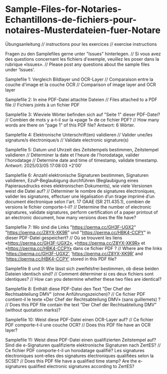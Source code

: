 # Sample-Files-for-Notaries-Echantillons-de-fichiers-pour-notaires-Musterdateien-fuer-Notare
Übungsanleitung // instructions pour les exercices // exercise instructions

Fragen zu den Samplefiles gerne unter "Issues" hinterlegen. // Si vous avez des questions concernant les fichiers d'exemple, veuillez les poser dans la rubrique «Issues». // Please post any questions about the sample files under ‘Issues’.

Samplefile 1: Vergleich Bildlayer und OCR-Layer // Comparaison entre la couche d'image et la couche OCR // Comparison of image layer and OCR layer

Samplefile 2: In eine PDF-Datei attachte Dateien // Files attached to a PDF file // Fichiers joints à un fichier PDF

Samplefile 3: Wieviele Wörter befinden sich auf "Seite 1" dieser PDF-Datei? // Combien de mots y a-t-il sur la «page 1» de ce fichier PDF? // How many words are there on “page 1” of this PDF file? Antwort: 6 Wörter.

Samplefile 4: Elektronische Unterschrift(en) validieren // Valider une/les signature/s électronique/s // Validate electronic signature(s)

Samplefile 5: Datum und Uhrzeit des Zeitstempels bestimmen, Zeitstempel validieren // Déterminer la date et l'heure de l'horodatage, valider l'horodatage // Determine date and time of timestamp, validate timestamp. Antwort: 2025/03/05 17:08:03 +2'00'

Samplefile 6: Anzahl elektronische Signaturen bestimmen, Signaturen validieren, EzuP-Beglaubigung durchführen (Beglaubigung eines Papierausdrucks eines elektronischen Dokuments), wie viele Versionen weist die Datei auf? // Déterminer le nombre de signatures électroniques, valider les signatures, effectuer une légalisation d’un tirage imprimé d’un document électronique selon l'art. 17 OAAE (SR 211.435.1), combien de versions le fichier comporte-t-il? // Determine the number of electronic signatures, validate signatures, perform certification of a paper printout of an electronic document, how many versions does the file have?

Samplefile 7: Wo sind die Links "https://perma.cc/GH3F-UGX2" "https://perma.cc/Z8YX-XK9R" und "https://perma.cc/HBK4-CCPY" in dieser PDF-Datei gespeichert? // Où se trouvent les liens «https://perma.cc/GH3F-UGX2», «https://perma.cc/Z8YX-XK9R» et «https://perma.cc/HBK4-CCPY» dans ce fichier PDF ? // Where are the links ‘https://perma.cc/GH3F-UGX2’, ‘https://perma.cc/Z8YX-XK9R’ and ‘https://perma.cc/HBK4-CCPY’ stored in this PDF file?

Samplefile 8 und 9: Wie lässt sich zweifelsfrei bestimmen, ob diese beiden Dateien identisch sind? // Comment déterminer si ces deux fichiers sont identiques? // How can you determine whether these two files are identical?

Samplefile 8: Enthält diese PDF-Datei den Text "Der Chef der Rechtsabteilung DMV" (ohne Anführungszeichen)? // Ce fichier PDF contient-il le texte «Der Chef der Rechtsabteilung DMV» (sans guillemets) ? // Does this PDF file contain the text “Der Chef der Rechtsabteilung DMV” (without quotation marks)?

Samplefile 10: Weist diese PDF-Datei einen OCR-Layer auf? // Ce fichier PDF comporte-t-il une couche OCR? // Does this PDF file have an OCR layer?

Samplefile 11: Weist diese PDF-Datei einen qualifizierten Zeitstempel auf? Sind die e-Signaturen qualifizierte elektronische Signaturen nach ZertES? // Ce fichier PDF comporte-t-il un horodatage qualifié? Les signatures électroniques sont-elles des signatures électroniques qualifiées selon la SCSE? // Does this PDF file have a qualified time stamp? Are the e-signatures qualified electronic signatures according to ZertES?
